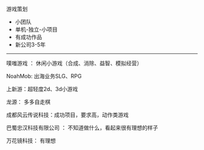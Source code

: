 游戏策划

- 小团队
- 单机-独立-小项目
- 有成功作品
- 新公司3-5年



---

噗嗤游戏 ： 休闲小游戏（合成、消除、益智、模拟经营）

NoahMob:  出海业务SLG、RPG

上新游：超轻度2d、3d小游戏

龙源： 多多自走棋

成都风云传说科技：成功项目，要求高，动作类游戏

巴蜀忠汉科技有限公司 ： 不知道做什么，看起来很有理想的样子

万花镜科技： 有理想